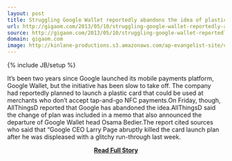 ```yaml
---
layout: post
title: Struggling Google Wallet reportedly abandons the idea of plastic cards
url: http://gigaom.com/2013/05/10/struggling-google-wallet-reportedly-abandons-the-idea-of-plastic-cards/
source: http://gigaom.com/2013/05/10/struggling-google-wallet-reportedly-abandons-the-idea-of-plastic-cards/
domain: gigaom.com
image: http://kinlane-productions.s3.amazonaws.com/ap-evangelist-site/curated/screenshots/8569_gigaom_feedsportal_com.png
---
```

{% include JB/setup %}<p>It’s been two years since Google launched its mobile payments platform, Google Wallet, but the initiative has been slow to take off. The company had reportedly planned to launch a plastic card that could be used at merchants who don’t accept tap-and-go NFC payments.On Friday, though, AllThingsD reported that Google has abandoned the idea.AllThingsD said the change of plan was included in a memo that also announced the departure of Google Wallet head Osama Bedier.The report cited sources who said that “Google CEO Larry Page abruptly killed the card launch plan after he was displeased with a glitchy run-through last week.</p>
<center><p><a href="http://gigaom.com/2013/05/10/struggling-google-wallet-reportedly-abandons-the-idea-of-plastic-cards/" style='padding:25px; font-sze:18px; font-weight: bold;'>Read Full Story</a></p></center>
